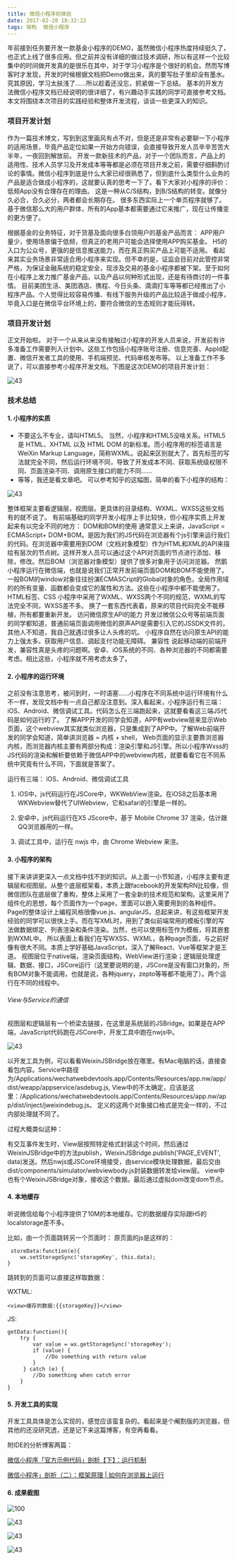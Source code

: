 ```yaml
---
title: 微信小程序初体验
date: 2017-02-20 18:32:22
tags: 架构  微信小程序 
---
```

年前接到任务要开发一款基金小程序的DEMO，虽然微信小程序热度持续挺久了，也正式上线了很多应用。但之前并没有详细的做过技术调研，所以有这样一个比较集中的时间做开发真的是很乐在其中，对于学习小程序是个很好的机会。然而写博客时才发现，开发的时候根据文档把Demo做出来，真的要写肚子里却没有墨水。究其原因，学习太肤浅了……所以趁着还没忘，抓紧做一下总结。
基本的开发方法微信小程序文档已经说明的很详细了，有兴趣动手实践的同学可直接参考文档。本文将围绕本次项目的实践经验和整体开发流程，谈谈一些更深入的知识。

### 项目开发计划
作为一篇技术博文，写到到这里画风有点不对，但是还是非常有必要聊一下小程序的适用场景，毕竟产品定位如果一开始方向错误，会直接导致开发人员辛辛苦苦大半年，一夜回到解放前。
开发一款新技术的产品，对于一个团队而言，产品上的适用性、技术人员学习及开发成本等等都是必须在项目开发之前，需要仔细斟酌讨论的事情。微信小程序到底是什么大家已经很熟悉了，但到底什么类型什么业务的产品是适合做成小程序的，这就要认真的思考一下了。看下大家对小程序的评价：
低频App没有合理存在的理由。
这是一种从C/S结构，到B/S结构的转变。就像分久必合，合久必分，两者都会长期存在。
很多东西实际上一个单页程序就够了。
基于微信那么大的用户群体，所有的App基本都需要通过它来推广，现在让传播变的更方便了。

根据基金的业务特征，对于货基及面向很多白领用户的基金产品而言：
APP用户量少，使用场景偏于低频，但真正的老用户可能会选择使用APP购买基金。
H5的入口为公众号，更强的是信息推送能力，而在真正购买产品上可能不适用。
看起来其实业务场景非常适合用小程序来实现。但不幸的是，证监会目前对此管控非常严格，为保证金融系统的稳定安全，现涉及交易的基金小程序都被下架。至于如何在小程序上发力推广基金产品，以及产品以何种形式出现，还是有待商讨的一件事情。
目前美团生活、美团酒店、携程、今日头条、滴滴打车等等都已经推出了小程序产品。个人觉得比较容易传播、有线下服务升级的产品比较适于做成小程序，毕竟入口是在微信平台环境上的，要符合微信的生态规则才能玩得转。


### 项目开发计划
正文开始啦。 
对于一个从来从来没有接触过小程序的开发人员来说，开发前有许多准备工作需要列入计划中。这些工作包括小程序账号注册、信息完善、AppId配置、微信开发者工具的使用、手机端预览、代码审核发布等。
以上准备工作不多说了，可以直接参考小程序开发文档。下图是这次DEMO的项目开发计划： 
	
![43](/img/微信小程序初体验/1.png)



### 技术总结


#### 1. 小程序的实质
- 不要这么不专业，请叫HTML5。 当然，小程序和HTML5没啥关系。HTML5 是 HTML、XHTML 以及 HTML DOM 的新标准。而小程序用的标签语言是WeiXin Markup Language，简称WXML。说起来区别就大了，首先标签的写法就完全不同，然后运行环境不同，导致了开发成本不同、获取系统级权限不同、页面渲染不同、调用原生接口的能力不同……
-  等等，我还是看文章吧。
可以参考知乎的这幅图，简单的看下小程序的结构：

![43](/img/微信小程序初体验/14.png)


整体框架主要看逻辑层，视图层。更具体的目录结构、WXML、WXSS这些文档有的就不说了。
有前端基础的同学开发小程序上手比较快，但小程序实质上开发起来有以完全不同的地方：
DOM和BOM的使用
通常意义上来讲，JavaScript = ECMAScript+ DOM+BOM。是因为我们的JS代码在浏览器有个js引擎来运行我们的代码。在浏览器中需要用到DOM（文档对象模型）作为HTML和XML的API来描绘有层次的节点树。这样开发人员可以通过这个API对页面的节点进行添加、移除，修改。然后BOM（浏览器对象模型）提供了很多对象用于访问浏览器。
然鹅小程序运行在微信端，也就是说我们正常开发前端页面DOM和BOM不能使用了。 一般BOM的window对象往往扮演ECMASCript的Global对象的角色，全局作用域的的所有变量、函数都会变成它的属性和方法。这些在小程序中都不能使用了。
HTML标签、CSS
小程序中采用了WXML、WXSS两个不同的规范，WXML的写法完全不同，WXSS差不多。
换了一套东西代表着，原来的项目代码完全不能移植，所有都要重新开发。
访问微信原生API的能力
开发过微信公众号等前端页面的同学都知道，普通前端页面调用微信的原声API是需要引入它的JSSDK文件的，其他人不知道，我自己就遇过很多让人头疼的坑。 
小程序自然在访问原生API的能力上强太多。获取用户信息、调起支付功能无障碍。
兼容性
说起移动端的前端开发，兼容性真是头疼的问题啊。安卓、iOS系统的不同、各种浏览器的不同都需要考虑。相比这些，小程序就不用考虑太多了。

#### 2. 小程序的运行环境

之前没有注意思考，被问到时，一时语塞……小程序在不同系统中运行环境有什么不一样，发现文档中有一点自己都没注意到。深入看起来，小程序运行有三端： iOS、Android、微信调试工具。代码怎么在三端跑起来，这就要看看这三端JS代码是如何运行的了。
了解APP开发的同学会知道，APP有webview层来显示Web页面，这个webview其实就类似浏览器，只是集成到了APP中。了解Web前端开发的同学会知道，简单讲浏览器 = 内核 + shell， Web页面的显示主要靠浏览器内核，而浏览器内核主要有两部分构成：渲染引擎和JS引擎。所以小程序Wxss的JS代码的渲染和解析要依赖于微信APP中的webview内核，就要看看它在不同系统中究竟有什么不同，下面就是答案了。

运行有三端： iOS、Android、微信调试工具

1. iOS中，js代码运行在JSCore中，WKWebView渲染。在iOS8之后基本用WKWebview替代了UIWebview，它和safari的引擎是一样的。

2. 安卓中，js代码运行在X5 JScore中，基于 Mobile Chrome 37 渲染，估计跟QQ浏览器用的一样。
	
3. 调试工具中，运行在 nwjs 中，由 Chrome Webview 来渲。


#### 3. 小程序的架构

接下来讲讲更深入一点文档中找不到的知识。从上面一小节知道，小程序主要有逻辑层和视图层。从整个底层框架看，本质上跟facebook的开发架构RN比较像，但微信团队在底层做了重构，整体上采用了一套全新的技术规范和架构。这里采用了组件化的思想，每个页面作为一个page，里面可以嵌入需要用到的各种组件。Page的整体设计上编程风格很像vue.js、angularJS，总起来讲，有这些框架开发经验的同学可以很快上手。而在写XML时，用到了类似前端常用的模板引擎的写法做数据绑定、列表渲染和条件渲染。当然，也可以使用<template></template>标签作为模板，将其嵌套到WXML中。
所以表面上看我们在写WXSS、WXML，各种page页面，与之前好像有很大不同。本质上学好基础JavaScript，深入了解React、Vue等框架才是王道。
视图层位于native端，渲染页面结构，WebView进行渲染；逻辑层处理逻辑、数据、接口，JSCore运行（这里要说明的是，JSCore是没有窗口对象的，所有BOM对象不能调用，也就是说，各种jquery，zepto等等都不能用了）。两个运行在不同的线程中。

###### View与Service的通信

视图层和逻辑层有一个桥梁去链接，在这里是系统层的JSBridge。如果是在APP端，JavaScript代码跑在JSCore中，开发工具中跑在nwjs中。

![43](/img/微信小程序初体验/0.png)

以开发工具为例，可以看看WeixinJSBridge放在哪里。有Mac电脑的话，直接查看包内容。Service中路径为/Applications/wechatwebdevtools.app/Contents/Resources/app.nw/app/dist/weapp/appservice/asdebug.js, View中的不太确定，应该是这里：/Applications/wechatwebdevtools.app/Contents/Resources/app.nw/app/dist/inject/jweixindebug.js。 定义的这两个对象接口格式是完全一样的，不过内部处理就不同了。

过程大概类似这种：

有交互事件发生时，View层按照特定格式封装这个时间，然后通过WeixinJSBridge中的方法publish，WeixinJSBridge.publish('PAGE_EVENT', data)发送。然后nwjs或JSCore环境接受，由service模块处理数据，最后交由dist/components/simulator/webviewbody.js封装数据转发给view层。 view中也有个WeixinJSBridge对象，接收这个数据。最后通过虚拟dom改变dom节点。

#### 4. 本地缓存
听说微信给每个小程序提供了10M的本地缓存。它的数据缓存实际跟H5的localstorage差不多。

比如，由一个页面跳转另一个页面时：
原页面的js是这样的：

	 storeData:function(e){
		wx.setStorageSync('storageKey', this.data);
	}

跳转到的页面可以直接这样取数据：

WXTML:


	<view>缓存的数据:{{storageKey}}</view>


JS:

	getData:function(){
		try {
	  		var value = wx.getStorageSync('storageKey');
			if (value) {
     	 		//Do something with return value
			}	
		 } catch (e) {
			//Do something when catch error
	 	}
	}
	
	
#### 5. 开发工具的实现
开发工具具体是怎么实现的，感觉应该蛮复杂的。看起来是个阉割版的浏览器，但其他的还没研究透，还是记下来这篇博客，有空再看看。

附IDE的分析博客两篇：

[微信小程序「官方示例代码」剖析【下】：运行机制](https://www.phodal.com/blog/weapp-demo-process-webkit-app/?nsukey=cbw1D89rau1XcmwnAo5Ib7iKGpLITR3NJF3q8pSDLOohaBDv%2F3OapTKAk7kl7RZ%2BFPFUcwQE4t2DVsJD3r5tmQ%3D%3D)

[微信小程序」剖析（二）：框架原理 | 如何在浏览器上运行](https://www.phodal.com/blog/how-to-run-weapp-in-browser/)



#### 6. 成果截图

![100](/img/微信小程序初体验/111.png)


![43](/img/微信小程序初体验/222.png)


![43](/img/微信小程序初体验/333.png)


![43](/img/微信小程序初体验/444.png)

